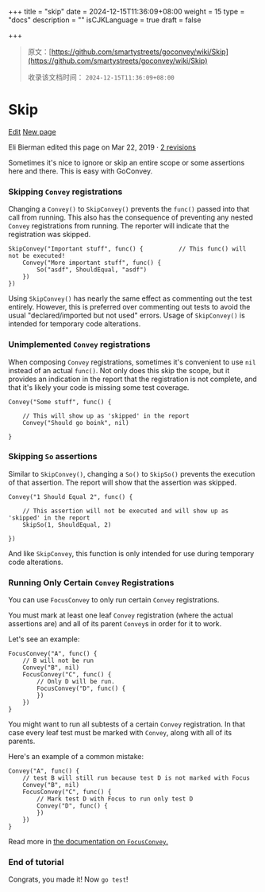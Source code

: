 +++
title = "skip"
date = 2024-12-15T11:36:09+08:00
weight = 15
type = "docs"
description = ""
isCJKLanguage = true
draft = false

+++

> 原文：[https://github.com/smartystreets/goconvey/wiki/Skip](https://github.com/smartystreets/goconvey/wiki/Skip)
>
> 收录该文档时间： `2024-12-15T11:36:09+08:00`

# Skip

[Edit](https://github.com/smartystreets/goconvey/wiki/Skip/_edit) [New page](https://github.com/smartystreets/goconvey/wiki/_new)

Eli Bierman edited this page on Mar 22, 2019 · [2 revisions](https://github.com/smartystreets/goconvey/wiki/Skip/_history)

Sometimes it's nice to ignore or skip an entire scope or some assertions here and there. This is easy with GoConvey.

### Skipping `Convey` registrations



Changing a `Convey()` to `SkipConvey()` prevents the `func()` passed into that call from running. This also has the consequence of preventing any nested `Convey` registrations from running. The reporter will indicate that the registration was skipped.

```
SkipConvey("Important stuff", func() {			// This func() will not be executed!
    Convey("More important stuff", func() {
        So("asdf", ShouldEqual, "asdf")
    })
})
```



Using `SkipConvey()` has nearly the same effect as commenting out the test entirely. However, this is preferred over commenting out tests to avoid the usual "declared/imported but not used" errors. Usage of `SkipConvey()` is intended for temporary code alterations.

### Unimplemented `Convey` registrations



When composing `Convey` registrations, sometimes it's convenient to use `nil` instead of an actual `func()`. Not only does this skip the scope, but it provides an indication in the report that the registration is not complete, and that it's likely your code is missing some test coverage.

```
Convey("Some stuff", func() {

    // This will show up as 'skipped' in the report
    Convey("Should go boink", nil)

}
```



### Skipping `So` assertions



Similar to `SkipConvey()`, changing a `So()` to `SkipSo()` prevents the execution of that assertion. The report will show that the assertion was skipped.

```
Convey("1 Should Equal 2", func() {
    
    // This assertion will not be executed and will show up as 'skipped' in the report
    SkipSo(1, ShouldEqual, 2)

})
```



And like `SkipConvey`, this function is only intended for use during temporary code alterations.

### Running Only Certain `Convey` Registrations



You can use `FocusConvey` to only run certain `Convey` registrations.

You must mark at least one leaf `Convey` registration (where the actual assertions are) and all of its parent `Convey`s in order for it to work.

Let's see an example:

```
FocusConvey("A", func() {
    // B will not be run
    Convey("B", nil)
    FocusConvey("C", func() {
        // Only D will be run. 
        FocusConvey("D", func() {
        })
    })
}
```



You might want to run all subtests of a certain `Convey` registration. In that case every leaf test must be marked with `Convey`, along with all of its parents.

Here's an example of a common mistake:

```
Convey("A", func() {
    // test B will still run because test D is not marked with Focus
    Convey("B", nil)
    FocusConvey("C", func() {
        // Mark test D with Focus to run only test D
        Convey("D", func() {
        })
    })
}
```



Read more in [the documentation on `FocusConvey`.](https://godoc.org/github.com/smartystreets/goconvey/convey#FocusConvey)

### End of tutorial



Congrats, you made it! Now `go test`!
